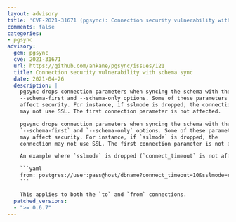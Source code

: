 ```yaml
---
layout: advisory
title: 'CVE-2021-31671 (pgsync): Connection security vulnerability with schema sync'
comments: false
categories:
- pgsync
advisory:
  gem: pgsync
  cve: 2021-31671
  url: https://github.com/ankane/pgsync/issues/121
  title: Connection security vulnerability with schema sync
  date: 2021-04-26
  description: |
    pgsync drops connection parameters when syncing the schema with the
    --schema-first and --schema-only options. Some of these parameters may
    affect security. For instance, if sslmode is dropped, the connection
    may not use SSL. The first connection parameter is not affected.

    pgsync drops connection parameters when syncing the schema with the
    `--schema-first` and `--schema-only` options. Some of these parameters
    may affect security. For instance, if `sslmode` is dropped, the
    connection may not use SSL. The first connection parameter is not affected.

    An example where `sslmode` is dropped (`connect_timeout` is not affected):

    ```yaml
    from: postgres://user:pass@host/dbname?connect_timeout=10&sslmode=require
    ```

    This applies to both the `to` and `from` connections.
  patched_versions:
  - ">= 0.6.7"
---
```

